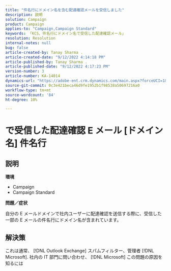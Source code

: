 ```yaml
---
title: "件名行にドメイン名を含む配達確認メールを受信しました"
description: 説明
solution: Campaign
product: Campaign
applies-to: "Campaign,Campaign Standard"
keywords: 「KCS、件名行にドメイン名で受信した配達確認メール」
resolution: Resolution
internal-notes: null
bug: false
article-created-by: Tanay Sharma .
article-created-date: "9/12/2022 4:14:18 PM"
article-published-by: Tanay Sharma .
article-published-date: "9/12/2022 4:17:23 PM"
version-number: 3
article-number: KA-14014
dynamics-url: "https://adobe-ent.crm.dynamics.com/main.aspx?forceUCI=1&pagetype=entityrecord&etn=knowledgearticle&id=aacf6bf1-b532-ed11-9db1-002248086735"
source-git-commit: 0c3e421beca46d9fe1952b1f98538a50697216a0
workflow-type: tm+mt
source-wordcount: '84'
ht-degree: 10%

---
```


# で受信した配達確認 E メール [ドメイン名] 件名行

## 説明


<b>環境</b>

- Campaign
- Campaign Standard




<b>問題／症状</b>

自分の E メールドメインで社内ユーザーに配達確認を送信する際に、受信した一部の E メールの件名行にドメイン名が含まれています。


## 解決策


これは通常、 [!DNL Outlook Exchange] スパムフィルター、管理者 [!DNL Microsoft]. 社内の IT 部門に問い合わせ、 [!DNL Microsoft] この問題の原因を知るには
